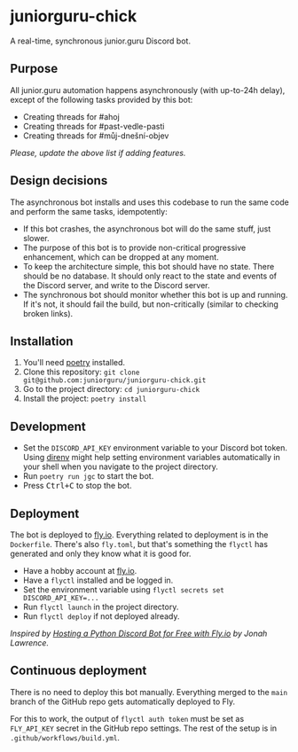 # juniorguru-chick

A real-time, synchronous junior.guru Discord bot.

## Purpose

All junior.guru automation happens asynchronously (with up-to-24h delay), except of the following tasks provided by this bot:

-   Creating threads for #ahoj
-   Creating threads for #past-vedle-pasti
-   Creating threads for #můj-dnešní-objev

_Please, update the above list if adding features._

## Design decisions

The asynchronous bot installs and uses this codebase to run the same code and perform the same tasks, idempotently:

-   If this bot crashes, the asynchronous bot will do the same stuff, just slower.
-   The purpose of this bot is to provide non-critical progressive enhancement, which can be dropped at any moment.
-   To keep the architecture simple, this bot should have no state.
    There should be no database.
    It should only react to the state and events of the Discord server, and write to the Discord server.
-   The synchronous bot should monitor whether this bot is up and running.
    If it's not, it should fail the build, but non-critically (similar to checking broken links).

## Installation

1.  You'll need [poetry](https://python-poetry.org/) installed.
2.  Clone this repository: `git clone git@github.com:juniorguru/juniorguru-chick.git`
3.  Go to the project directory: `cd juniorguru-chick`
4.  Install the project: `poetry install`

## Development

-   Set the `DISCORD_API_KEY` environment variable to your Discord bot token.
    Using [direnv](https://direnv.net/) might help setting environment variables automatically in your shell when you navigate to the project directory.
-   Run `poetry run jgc` to start the bot.
-   Press <kbd>Ctrl+C</kbd> to stop the bot.

## Deployment

The bot is deployed to [fly.io](https://fly.io/).
Everything related to deployment is in the `Dockerfile`.
There's also `fly.toml`, but that's something the `flyctl` has generated and only they know what it is good for.

-   Have a hobby account at [fly.io](https://fly.io/).
-   Have a `flyctl` installed and be logged in.
-   Set the environment variable using `flyctl secrets set DISCORD_API_KEY=...`
-   Run `flyctl launch` in the project directory.
-   Run `flyctl deploy` if not deployed already.

_Inspired by [Hosting a Python Discord Bot for Free with Fly.io](https://jonahlawrence.hashnode.dev/hosting-a-python-discord-bot-for-free-with-flyio) by Jonah Lawrence._

## Continuous deployment

There is no need to deploy this bot manually.
Everything merged to the `main` branch of the GitHub repo gets automatically deployed to Fly.

For this to work, the output of `flyctl auth token` must be set as `FLY_API_KEY` secret in the GitHub repo settings.
The rest of the setup is in `.github/workflows/build.yml`.
